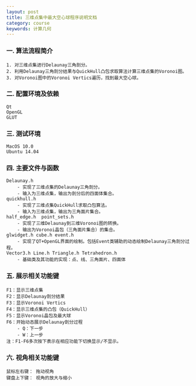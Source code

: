 ```yaml
---
layout: post
title: 三维点集中最大空心球程序说明文档
category: course
keywords: 计算几何
---
```


### 一. 算法流程简介
    1. 对三维点集进行Delaunay三角剖分。
    2. 利用Delaunay三角剖分结果与QuickHull凸包求取算法计算三维点集的Voronoi图。
    3. 对Voronoi图中的Voronoi Vertics遍历，找到最大空心球。
    
### 二. 配置环境及依赖
    Qt 
    OpenGL
    GLUT
    
### 三. 测试环境
    MacOS 10.0
    Ubuntu 14.04

### 四. 主要文件与函数
    Delaunay.h 
        - 实现了三维点集的Delaunay三角剖分。
        - 输入为三维点集，输出为剖分后的四面体集合。
    quickhull.h
        - 实现了三维点集QuickHull求取凸包算法。
        - 输入为三维点集，输出为三角面片集合。
    half_edge.h  point_sets.h  
        - 实现了三维Delaunay到三维Voronoi图的转换。
        - 输出为Voronoi晶包（三角面片集合）的集合。
    glwidget.h cube.h event.h
        - 实现了QT+OpenGL界面的绘制。包括Event类辅助的动态绘制Delaunay三角剖分过程。
    Vector3.h Line.h Triangle.h Tetrahedron.h
        - 基础类及其功能的实现：点、线、三角面片、四面体

### 五. 展示相关功能键
    F1：显示三维点集
    F2：显示Delaunay剖分结果
    F3：显示Voronoi Vertics
    F4：显示三维点集的凸包（QuickHull）
    F5：显示Voronoi晶包及最大球
    F6：开始动态展示Delaunay剖分过程
        - Q：下一步
        - W：上一步
    注：F1-F6多次按下表示在相应功能下切换显示/不显示。
    
### 六. 视角相关功能键
    鼠标左右键： 拖动视角
    键盘上下键： 视角的放大与缩小
    
    





